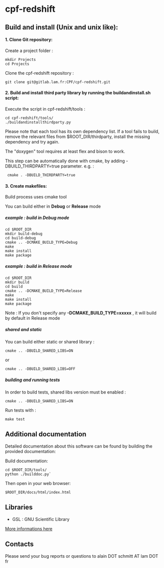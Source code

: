 # cpf-redshift


## Build and install (Unix and unix like):

#### 1. Clone Git repository:

Create a project folder :

    mkdir Projects
    cd Projects

Clone the cpf-redshift repository :

	git clone git@gitlab.lam.fr:CPF/cpf-redshift.git

#### 2. Build and install third party library by running the buildandinstall.sh script:

Execute the script in cpf-redshift/tools :

	cd cpf-redshift/tools/
	./buildandinstallthirdparty.py

Please note that each tool has its own dependency list. If a tool fails to build, remove the relevant files from $ROOT_DIR/thirdparty, install the missing dependency and try again.

The "doxygen" tool requires at least flex and bison to work.

This step can be automatically done with cmake, by adding -DBUILD_THIRDPARTY=true parameter. e.g. :

     cmake . -DBUILD_THIRDPARTY=true

#### 3. Create makefiles:

Build process uses cmake tool

You can build either in **Debug** or **Release** mode

##### example : build in Debug mode

	cd $ROOT_DIR
	mkdir build-debug
	cd build-debug
	cmake .. -DCMAKE_BUILD_TYPE=Debug
	make
	make install
	make package

##### example : build in Release  mode

	cd $ROOT_DIR
	mkdir build
	cd build
	cmake .. -DCMAKE_BUILD_TYPE=Release
	make
	make install
	make package

Note :
If you don't specify any **-DCMAKE_BUILD_TYPE=xxxxx** , it will build  by default in Release mode


##### shared and static

You can build either static or shared library :

	cmake .. -DBUILD_SHARED_LIBS=ON
or

	cmake .. -DBUILD_SHARED_LIBS=OFF

##### building and running tests

In order to build tests, shared libs version must be enabled :

	cmake .. -DBUILD_SHARED_LIBS=ON

Run tests with :

	make test

## Additional documentation

Detailed documentation about this software can be found by building the provided documentation:

Build documentation:

    cd $ROOT_DIR/tools/
    python ./builddoc.py`

Then open in your web browser:

    $ROOT_DIR/docs/html/index.html

## Libraries

+ GSL : GNU Scientific Library

[More informations here](https://www.gnu.org/software/gsl/)

## Contacts

Please send your bug reports or questions to alain DOT schmitt AT lam DOT fr
